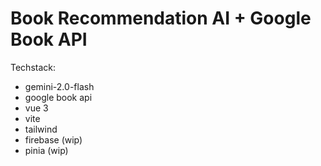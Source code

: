 # Book Recommendation AI + Google Book API

Techstack:
- gemini-2.0-flash
- google book api
- vue 3
- vite
- tailwind
- firebase (wip)
- pinia (wip)
